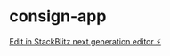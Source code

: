 # consign-app

[Edit in StackBlitz next generation editor ⚡️](https://stackblitz.com/~/github.com/jurajorlicky/consign-app)